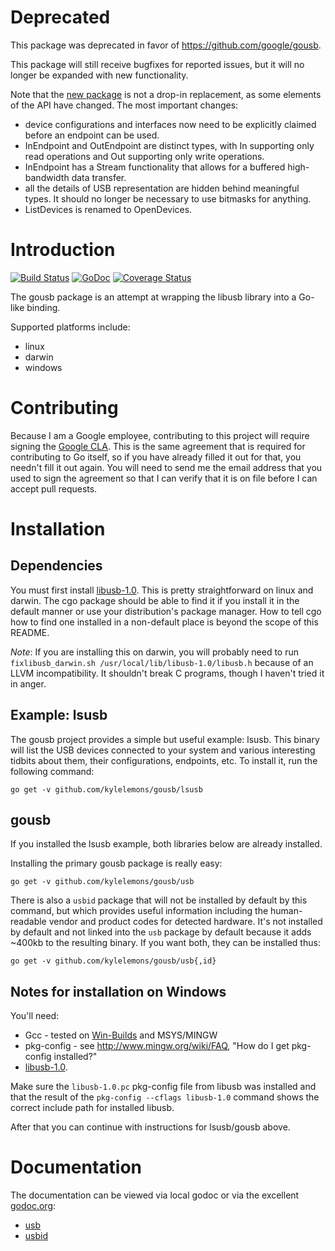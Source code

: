 Deprecated
==========

This package was deprecated in favor of https://github.com/google/gousb.

This package will still receive bugfixes for reported issues,
 but it will no longer be expanded with new functionality.

Note that the [new package](https://github.com/google/gousb) is not a drop-in
replacement, as some elements of the API have changed. The most important changes:

* device configurations and interfaces now need to be explicitly claimed before
  an endpoint can be used.
* InEndpoint and OutEndpoint are distinct types, with In supporting only read
  operations and Out supporting only write operations.
* InEndpoint has a Stream functionality that allows for a buffered high-bandwidth
  data transfer.
* all the details of USB representation are hidden behind meaningful types.
  It should no longer be necessary to use bitmasks for anything.
* ListDevices is renamed to OpenDevices.

Introduction
============

[![Build Status][ciimg]][ci]
[![GoDoc][docimg]][doc]
[![Coverage Status](https://coveralls.io/repos/github/kylelemons/gousb/badge.svg?branch=master)](https://coveralls.io/github/kylelemons/gousb?branch=master)

The gousb package is an attempt at wrapping the libusb library into a Go-like binding.

Supported platforms include:

- linux
- darwin
- windows

[ciimg]:  https://travis-ci.org/kylelemons/gousb.svg?branch=master
[ci]:     https://travis-ci.org/kylelemons/gousb
[docimg]: https://godoc.org/github.com/kylelemons/gousb?status.svg
[doc]:    https://godoc.org/github.com/kylelemons/gousb

Contributing
============
Because I am a Google employee, contributing to this project will require signing the [Google CLA][cla].
This is the same agreement that is required for contributing to Go itself, so if you have
already filled it out for that, you needn't fill it out again.
You will need to send me the email address that you used to sign the agreement
so that I can verify that it is on file before I can accept pull requests.

[cla]: https://cla.developers.google.com/

Installation
============

Dependencies
------------
You must first install [libusb-1.0](http://libusb.org/wiki/libusb-1.0).  This is pretty straightforward on linux and darwin.  The cgo package should be able to find it if you install it in the default manner or use your distribution's package manager.  How to tell cgo how to find one installed in a non-default place is beyond the scope of this README.

*Note*: If you are installing this on darwin, you will probably need to run `fixlibusb_darwin.sh /usr/local/lib/libusb-1.0/libusb.h` because of an LLVM incompatibility.  It shouldn't break C programs, though I haven't tried it in anger.

Example: lsusb
--------------
The gousb project provides a simple but useful example: lsusb.  This binary will list the USB devices connected to your system and various interesting tidbits about them, their configurations, endpoints, etc.  To install it, run the following command:

    go get -v github.com/kylelemons/gousb/lsusb

gousb
-----
If you installed the lsusb example, both libraries below are already installed.

Installing the primary gousb package is really easy:

    go get -v github.com/kylelemons/gousb/usb

There is also a `usbid` package that will not be installed by default by this command, but which provides useful information including the human-readable vendor and product codes for detected hardware.  It's not installed by default and not linked into the `usb` package by default because it adds ~400kb to the resulting binary.  If you want both, they can be installed thus:

    go get -v github.com/kylelemons/gousb/usb{,id}

Notes for installation on Windows
---------------------------------

You'll need:

- Gcc - tested on [Win-Builds](http://win-builds.org/) and MSYS/MINGW
- pkg-config - see http://www.mingw.org/wiki/FAQ, "How do I get pkg-config installed?"
- [libusb-1.0](http://sourceforge.net/projects/libusb/files/libusb-1.0/).

Make sure the `libusb-1.0.pc` pkg-config file from libusb was installed
and that the result of the `pkg-config --cflags libusb-1.0` command shows the
correct include path for installed libusb.

After that you can continue with instructions for lsusb/gousb above.

Documentation
=============
The documentation can be viewed via local godoc or via the excellent [godoc.org](http://godoc.org/):

- [usb](http://godoc.org/github.com/kylelemons/gousb/usb)
- [usbid](http://godoc.org/pkg/github.com/kylelemons/gousb/usbid)
